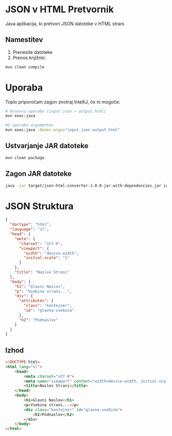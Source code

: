 # JSON v HTML Pretvornik

Java aplikacija, ki pretvori JSON datoteke v HTML strani.

## Namestitev

1. Prenesite datoteke
2. Prenos knjižnic:
```bash
mvn clean compile
```

# Uporaba
Toplo priporočam zagon znotraj IntelliJ, če ni mogoče:
```bash
# Osnovna uporaba (input.json → output.html)
mvn exec:java

#Z uporabo argumentov
mvn exec:java -Dexec.args="input.json output.html"
```
## Ustvarjanje JAR datoteke
```bash
mvn clean package
```
## Zagon JAR datoteke
```bash
java -jar target/json-html-converter-1.0.0-jar-with-dependencies.jar input.json output.html
```

# JSON Struktura

```json
{
  "doctype": "html",
  "language": "sl",
  "head": {
    "meta": {
      "charset": "utf-8",
      "viewport": {
        "width": "device-width",
        "initial-scale": "1"
      }
    },
    "title": "Naslov Strani"
  },
  "body": {
    "h1": "Glavni Naslov",
    "p": "Vsebina strani...",
    "div": {
      "attributes": {
        "class": "kontejner",
        "id": "glavna-vsebina"
      },
      "h2": "Podnaslov"
    }
  }
}
```

## Izhod

```html
<!DOCTYPE html>
<html lang="sl">
	<head>
		<meta charset="utf-8">
		<meta name="viewport" content="width=device-width, initial-scale=1">
		<title>Naslov Strani</title>
	</head>
	<body>
		<h1>Glavni Naslov</h1>
		<p>Vsebina strani...</p>
		<div class="kontejner" id="glavna-vsebina">
			<h2>Podnaslov</h2>
		</div>
	</body>
</html>

```

